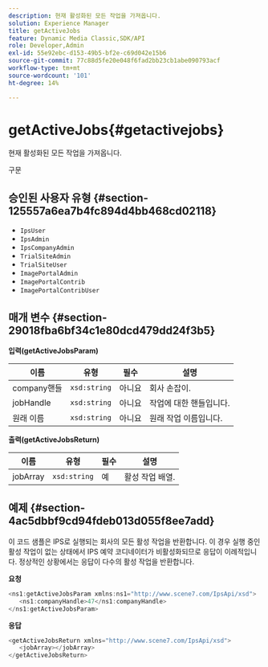```yaml
---
description: 현재 활성화된 모든 작업을 가져옵니다.
solution: Experience Manager
title: getActiveJobs
feature: Dynamic Media Classic,SDK/API
role: Developer,Admin
exl-id: 55e92ebc-d153-49b5-bf2e-c69d042e15b6
source-git-commit: 77c88d5fe20e048f6fad2bb23cb1abe090793acf
workflow-type: tm+mt
source-wordcount: '101'
ht-degree: 14%

---
```


# getActiveJobs{#getactivejobs}

현재 활성화된 모든 작업을 가져옵니다.

구문

## 승인된 사용자 유형 {#section-125557a6ea7b4fc894d4bb468cd02118}

* `IpsUser`
* `IpsAdmin`
* `IpsCompanyAdmin`
* `TrialSiteAdmin`
* `TrialSiteUser`
* `ImagePortalAdmin`
* `ImagePortalContrib`
* `ImagePortalContribUser`

## 매개 변수 {#section-29018fba6bf34c1e80dcd479dd24f3b5}

**입력(getActiveJobsParam)**

| 이름 | 유형 | 필수 | 설명 |
|---|---|---|---|
| company핸들 | `xsd:string` | 아니요 | 회사 손잡이. |
| jobHandle | `xsd:string` | 아니요 | 작업에 대한 핸들입니다. |
| 원래 이름 | `xsd:string` | 아니요 | 원래 작업 이름입니다. |

**출력(getActiveJobsReturn)**

| 이름 | 유형 | 필수 | 설명 |
|---|---|---|---|
| jobArray | `xsd:string` | 예 | 활성 작업 배열. |

## 예제 {#section-4ac5dbbf9cd94fdeb013d055f8ee7add}

이 코드 샘플은 IPS로 실행되는 회사의 모든 활성 작업을 반환합니다. 이 경우 실행 중인 활성 작업이 없는 상태에서 IPS 예약 코디네이터가 비활성화되므로 응답이 이례적입니다. 정상적인 상황에서는 응답이 다수의 활성 작업을 반환합니다.

**요청**

```java
<ns1:getActiveJobsParam xmlns:ns1="http://www.scene7.com/IpsApi/xsd">
   <ns1:companyHandle>47</ns1:companyHandle>
</ns1:getActiveJobsParam>
```

**응답**

```java
<getActiveJobsReturn xmlns="http://www.scene7.com/IpsApi/xsd">
   <jobArray></jobArray>
</getActiveJobsReturn>
```
